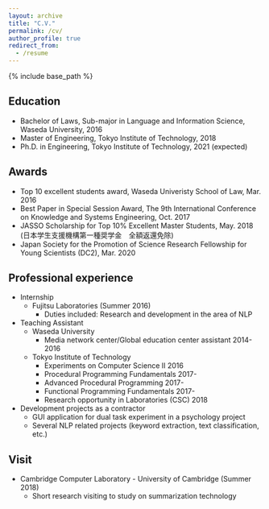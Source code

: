 ```yaml
---
layout: archive
title: "C.V."
permalink: /cv/
author_profile: true
redirect_from:
  - /resume
---
```


{% include base_path %}

## Education
* Bachelor of Laws, Sub-major in Language and Information Science, Waseda University, 2016
* Master of Engineering, Tokyo Institute of Technology, 2018
* Ph.D. in Engineering, Tokyo Institute of Technology, 2021 (expected)

## Awards
* Top 10 excellent students award, Waseda Univeristy School of Law, Mar. 2016
* Best Paper in Special Session Award, The 9th International Conference on Knowledge and Systems Engineering, Oct. 2017
* JASSO Scholarship for Top 10% Excellent Master Students, May. 2018 (日本学生支援機構第一種奨学金　全額返還免除)
* Japan Society for the Promotion of Science Research Fellowship for Young Scientists (DC2), Mar. 2020

## Professional experience
* Internship
  * Fujitsu Laboratories (Summer 2016)
    * Duties included: Research and development in the area of NLP
* Teaching Assistant
  * Waseda University
    * Media network center/Global education center assistant 2014-2016
  * Tokyo Institute of Technology 
    * Experiments on Computer Science II 2016
    * Procedural Programming Fundamentals 2017-
    * Advanced Procedural Programming 2017- 
    * Functional Programming Fundamentals 2017-
    * Research opportunity in Laboratories (CSC) 2018
* Development projects as a contractor
  * GUI application for dual task experiment in a psychology project
  * Several NLP related projects (keyword extraction, text classification, etc.)

## Visit
* Cambridge Computer Laboratory - University of Cambridge (Summer 2018)
  * Short research visiting to study on summarization technology


<!-- 
Talks
======
  <ul>{% for post in site.talks %}
    {% include archive-single-talk-cv.html %}
  {% endfor %}</ul>
  
Teaching
======
  <ul>{% for post in site.teaching %}
    {% include archive-single-cv.html %}
  {% endfor %}</ul>
  
Service and leadership
======
* Currently signed in to 43 different slack teams
-->
